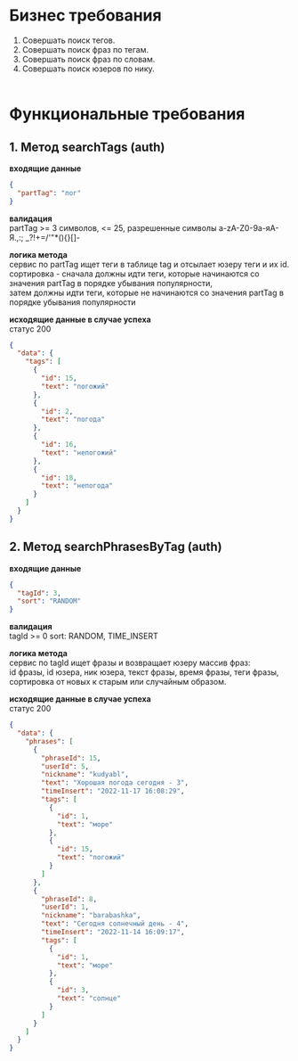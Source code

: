 # Бизнес требования
1. Совершать поиск тегов.
2. Совершать поиск фраз по тегам.
3. Совершать поиск фраз по словам.
4. Совершать поиск юзеров по нику.<br/><br/>

# Функциональные требования
## 1. Метод searchTags (auth)
**входящие данные**<br/>
```json
{
  "partTag": "пог"
}
```
**валидация**<br/>
partTag >= 3 символов, <= 25, разрешенные символы a-zA-Z0-9а-яА-Я.,:; _?!+=/'\"*(){}[]-<br/>

**логика метода**<br/>
сервис по partTag ищет теги в таблице tag и отсылает юзеру теги и их id.<br/>
сортировка - сначала должны идти теги, которые начинаются со значения partTag в порядке убывания популярности,<br/>
затем должны идти теги, которые не начинаются со значения partTag в порядке убывания популярности

**исходящие данные в случае успеха** <br/>статус 200
```json
{
  "data": {
    "tags": [
      {
        "id": 15,
        "text": "погожий"
      },
      {
        "id": 2,
        "text": "погода"
      },
      {
        "id": 16,
        "text": "непогожий"
      },
      {
        "id": 18,
        "text": "непогода"
      }
    ]
  }
}
```
## 2. Метод searchPhrasesByTag (auth)
**входящие данные**<br/>
```json
{
  "tagId": 3,
  "sort": "RANDOM"
}
```
**валидация**<br/>
tagId >= 0
sort: RANDOM, TIME_INSERT

**логика метода**<br/>
сервис по tagId ищет фразы и возвращает юзеру массив фраз: <br/>
id фразы, id юзера, ник юзера, текст фразы, время фразы, теги фразы, <br/>
сортировка от новых к старым или случайным образом.

**исходящие данные в случае успеха** <br/>статус 200
```json
{
  "data": {
    "phrases": [
      {
        "phraseId": 15,
        "userId": 5,
        "nickname": "kudyabl",
        "text": "Хорошая погода сегодня - 3",
        "timeInsert": "2022-11-17 16:08:29",
        "tags": [
          {
            "id": 1,
            "text": "море"
          },
          {
            "id": 15,
            "text": "погожий"
          }
        ]
      },
      {
        "phraseId": 8,
        "userId": 1,
        "nickname": "barabashka",
        "text": "Сегодня солнечный день - 4",
        "timeInsert": "2022-11-14 16:09:17",
        "tags": [
          {
            "id": 1,
            "text": "море"
          },
          {
            "id": 3,
            "text": "солнце"
          }
        ]
      }
    ]
  }
}
```